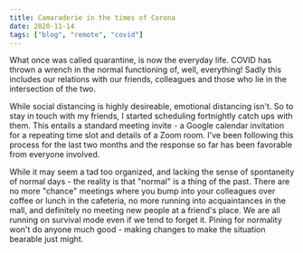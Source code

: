 ```yaml
---
title: Camaraderie in the times of Corona
date: 2020-11-14
tags: ["blog", "remote", "covid"]
---
```


What once was called quarantine, is now the everyday life. COVID has thrown a wrench in the normal functioning of, well, everything! Sadly this includes our relations with our friends, colleagues and those who lie in the intersection of the two.

While social distancing is highly desireable, emotional distancing isn't. So to stay in touch with my friends, I started scheduling fortnightly catch ups with them. This entails a standard meeting invite - a Google calendar invitation for a repeating time slot and details of a Zoom room. I've been following this process for the last two months and the response so far has been favorable from everyone involved.

While it may seem a tad too organized, and lacking the sense of spontaneity of normal days - the reality is that "normal" is a thing of the past. There are no more "chance" meetings where you bump into your colleagues over coffee or lunch in the cafeteria, no more running into acquaintances in the mall, and definitely no meeting new people at a friend's place. We are all running on survival mode even if we tend to forget it. Pining for normality won't do anyone much good - making changes to make the situation bearable just might.
